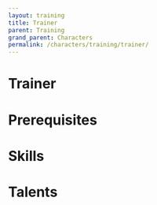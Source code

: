 ```yaml
---
layout: training
title: Trainer
parent: Training
grand_parent: Characters
permalink: /characters/training/trainer/
---
```


# Trainer

# Prerequisites

# Skills

# Talents